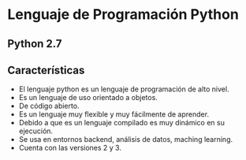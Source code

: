 # Lenguaje de Programación Python

## Python 2.7

## Características

* El lenguaje python es un lenguaje de programación de alto nivel.
* Es un lenguaje de uso orientado a objetos.
* De código abierto.
* Es un lenguaje muy flexible y muy fácilmente de aprender.
* Debido a que es un lenguaje compilado es muy dinámico en su ejecución.
* Se usa en entornos backend, análisis de datos, maching learning.
* Cuenta con las versiones 2 y 3.